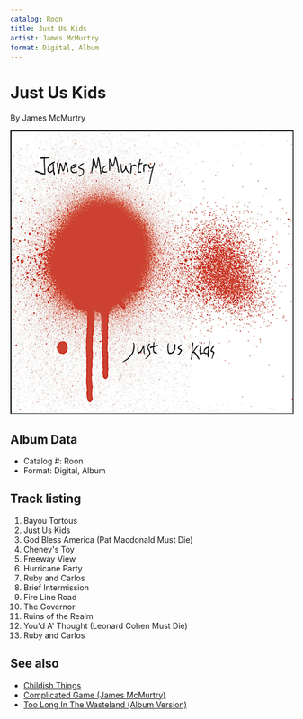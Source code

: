 ```yaml
---
catalog: Roon
title: Just Us Kids
artist: James McMurtry
format: Digital, Album
---
```


# Just Us Kids

By James McMurtry

![](../../assets/albumcovers/James_McMurtry-Just_Us_Kids.png)

## Album Data

- Catalog #: Roon
- Format: Digital, Album


## Track listing


1. Bayou Tortous
2. Just Us Kids
3. God Bless America (Pat Macdonald Must Die)
4. Cheney's Toy
5. Freeway View
6. Hurricane Party
7. Ruby and Carlos
8. Brief Intermission
9. Fire Line Road
10. The Governor
11. Ruins of the Realm
12. You'd A' Thought (Leonard Cohen Must Die)
13. Ruby and Carlos


## See also

- [Childish Things](Childish_Things.md)
- [Complicated Game (James McMurtry)](Complicated_Game_James_McMurtry.md)
- [Too Long In The Wasteland (Album Version)](Too_Long_In_The_Wasteland_Album_Version.md)

